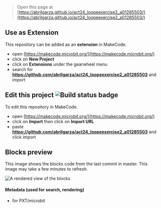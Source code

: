 
> Open this page at [https://abrilgarza.github.io/act24_loopeexercise2_a01285503/](https://abrilgarza.github.io/act24_loopeexercise2_a01285503/)

## Use as Extension

This repository can be added as an **extension** in MakeCode.

* open [https://makecode.microbit.org/](https://makecode.microbit.org/)
* click on **New Project**
* click on **Extensions** under the gearwheel menu
* search for **https://github.com/abrilgarza/act24_loopeexercise2_a01285503** and import

## Edit this project ![Build status badge](https://github.com/abrilgarza/act24_loopeexercise2_a01285503/workflows/MakeCode/badge.svg)

To edit this repository in MakeCode.

* open [https://makecode.microbit.org/](https://makecode.microbit.org/)
* click on **Import** then click on **Import URL**
* paste **https://github.com/abrilgarza/act24_loopeexercise2_a01285503** and click import

## Blocks preview

This image shows the blocks code from the last commit in master.
This image may take a few minutes to refresh.

![A rendered view of the blocks](https://github.com/abrilgarza/act24_loopeexercise2_a01285503/raw/master/.github/makecode/blocks.png)

#### Metadata (used for search, rendering)

* for PXT/microbit
<script src="https://makecode.com/gh-pages-embed.js"></script><script>makeCodeRender("{{ site.makecode.home_url }}", "{{ site.github.owner_name }}/{{ site.github.repository_name }}");</script>
